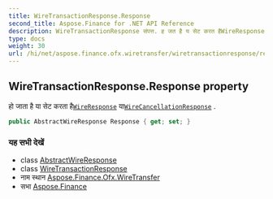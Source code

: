 ```yaml
---
title: WireTransactionResponse.Response
second_title: Aspose.Finance for .NET API Reference
description: WireTransactionResponse संपत्त. ह जत है य सेट करत हैWireResponse यWireCancellationResponse .
type: docs
weight: 30
url: /hi/net/aspose.finance.ofx.wiretransfer/wiretransactionresponse/response/
---
```

## WireTransactionResponse.Response property

हो जाता है या सेट करता है[`WireResponse`](../../wireresponse/) या[`WireCancellationResponse`](../../wirecancellationresponse/) .

```csharp
public AbstractWireResponse Response { get; set; }
```

### यह सभी देखें

* class [AbstractWireResponse](../../abstractwireresponse/)
* class [WireTransactionResponse](../)
* नाम स्थान [Aspose.Finance.Ofx.WireTransfer](../../wiretransactionresponse/)
* सभा [Aspose.Finance](../../../)


